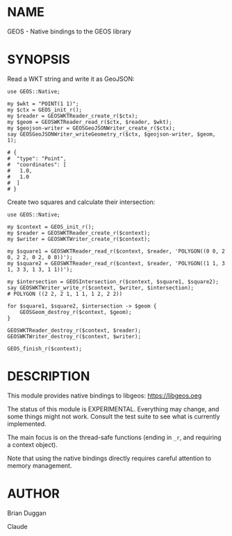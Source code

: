 NAME
====

GEOS - Native bindings to the GEOS library

SYNOPSIS
========

Read a WKT string and write it as GeoJSON:

    use GEOS::Native;

    my $wkt = "POINT(1 1)";
    my $ctx = GEOS_init_r();
    my $reader = GEOSWKTReader_create_r($ctx);
    my $geom = GEOSWKTReader_read_r($ctx, $reader, $wkt);
    my $geojson-writer = GEOSGeoJSONWriter_create_r($ctx);
    say GEOSGeoJSONWriter_writeGeometry_r($ctx, $geojson-writer, $geom, 1);

    # {
    #  "type": "Point",
    #  "coordinates": [
    #   1.0,
    #   1.0
    #  ]
    # }

Create two squares and calculate their intersection:

    use GEOS::Native;

    my $context = GEOS_init_r();
    my $reader = GEOSWKTReader_create_r($context);
    my $writer = GEOSWKTWriter_create_r($context);

    my $square1 = GEOSWKTReader_read_r($context, $reader, 'POLYGON((0 0, 2 0, 2 2, 0 2, 0 0))');
    my $square2 = GEOSWKTReader_read_r($context, $reader, 'POLYGON((1 1, 3 1, 3 3, 1 3, 1 1))');
     
    my $intersection = GEOSIntersection_r($context, $square1, $square2);
    say GEOSWKTWriter_write_r($context, $writer, $intersection);
    # POLYGON ((2 2, 2 1, 1 1, 1 2, 2 2))

    for $square1, $square2, $intersection -> $geom {
        GEOSGeom_destroy_r($context, $geom);
    }

    GEOSWKTReader_destroy_r($context, $reader);
    GEOSWKTWriter_destroy_r($context, $writer);

    GEOS_finish_r($context);

DESCRIPTION
===========

This module provides native bindings to libgeos: https://libgeos.oeg

The status of this module is EXPERIMENTAL. Everything may change, and some things might not work. Consult the test suite to see what is currently implemented.

The main focus is on the thread-safe functions (ending in `_r`, and requiring a context object).

Note that using the native bindings directly requires careful attention to memory management.

AUTHOR
======

Brian Duggan

Claude

